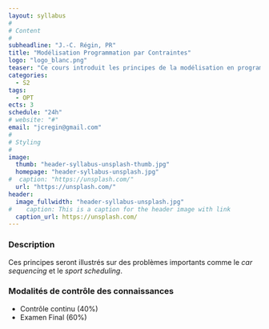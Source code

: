 ```yaml
---
layout: syllabus
#
# Content
#
subheadline: "J.-C. Régin, PR"
title: "Modélisation Programmation par Contraintes"
logo: "logo_blanc.png"
teaser: "Ce cours introduit les principes de la modélisation en programmation par contraintes. Divers problèmes seront considérés et diverses modélisations envisagées. On s’intéressera aux contraintes globales, aux symétries et aux méthodes de recherches de solutions."
categories:
  - S2
tags:
  - OPT
ects: 3
schedule: "24h"
# website: "#"
email: "jcregin@gmail.com"
#
# Styling
#
image:
  thumb: "header-syllabus-unsplash-thumb.jpg"
  homepage: "header-syllabus-unsplash.jpg"
#  caption: "https://unsplash.com/"
  url: "https://unsplash.com/"
header:
  image_fullwidth: "header-syllabus-unsplash.jpg"
#    caption: This is a caption for the header image with link
  caption_url: https://unsplash.com/  
---
```


### Description ###

Ces principes seront illustrés sur des problèmes importants comme le *car sequencing* et le *sport scheduling*.

### Modalités de contrôle des connaissances ###

 - Contrôle continu (40%)
 - Examen Final (60%)
